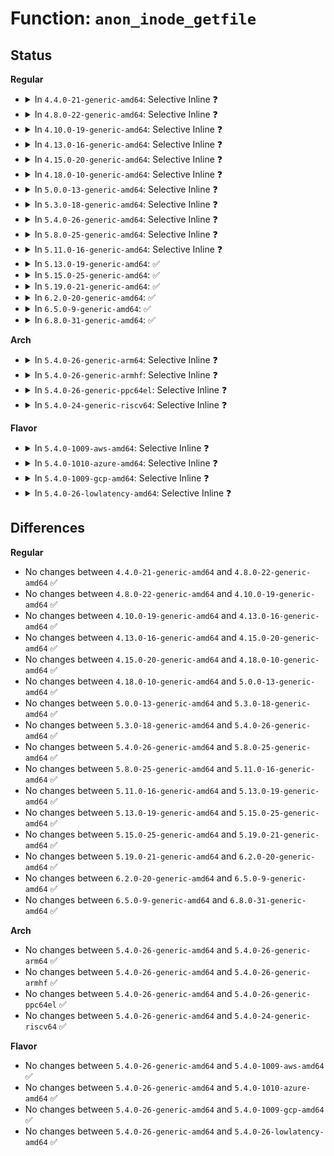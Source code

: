 # Function: <code>anon_inode_getfile</code>

## Status
<b>Regular</b>
<ul>
<li>
<details>
<summary>In <code>4.4.0-21-generic-amd64</code>: Selective Inline ❓</summary>

```c
struct file * anon_inode_getfile(const char * name, const struct file_operations * fops, void * priv, int flags)
```

```json
{
  "name": "anon_inode_getfile",
  "collision_type": "Unique Global",
  "inline_type": "Selective",
  "funcs": [
    {
      "addr": 18446744071581298176,
      "name": "anon_inode_getfile",
      "external": true,
      "loc": "fs/anon_inodes.c:70",
      "file": "fs/anon_inodes.c",
      "inline": "not declared, inlined",
      "caller_inline": [],
      "caller_func": [
        "kernel/events/core.c:SYSC_perf_event_open",
        "fs/eventpoll.c:SyS_epoll_create",
        "fs/anon_inodes.c:anon_inode_getfd",
        "fs/userfaultfd.c:SyS_userfaultfd",
        "drivers/dma-buf/dma-buf.c:dma_buf_export"
      ]
    }
  ],
  "symbols": [
    {
      "addr": 18446744071581298176,
      "name": "anon_inode_getfile",
      "section": ".text",
      "bind": "STB_GLOBAL",
      "size": 336
    }
  ]
}
```
</details>
</li>
<li>
<details>
<summary>In <code>4.8.0-22-generic-amd64</code>: Selective Inline ❓</summary>

```c
struct file * anon_inode_getfile(const char * name, const struct file_operations * fops, void * priv, int flags)
```

```json
{
  "name": "anon_inode_getfile",
  "collision_type": "Unique Global",
  "inline_type": "Selective",
  "funcs": [
    {
      "addr": 18446744071581464384,
      "name": "anon_inode_getfile",
      "external": true,
      "loc": "fs/anon_inodes.c:70",
      "file": "fs/anon_inodes.c",
      "inline": "not declared, inlined",
      "caller_inline": [],
      "caller_func": [
        "kernel/events/core.c:SYSC_perf_event_open",
        "fs/eventpoll.c:SyS_epoll_create",
        "fs/anon_inodes.c:anon_inode_getfd",
        "fs/userfaultfd.c:SyS_userfaultfd",
        "drivers/dma-buf/dma-buf.c:dma_buf_export",
        "drivers/dma-buf/sync_file.c:sync_file_alloc"
      ]
    }
  ],
  "symbols": [
    {
      "addr": 18446744071581464384,
      "name": "anon_inode_getfile",
      "section": ".text",
      "bind": "STB_GLOBAL",
      "size": 346
    }
  ]
}
```
</details>
</li>
<li>
<details>
<summary>In <code>4.10.0-19-generic-amd64</code>: Selective Inline ❓</summary>

```c
struct file * anon_inode_getfile(const char * name, const struct file_operations * fops, void * priv, int flags)
```

```json
{
  "name": "anon_inode_getfile",
  "collision_type": "Unique Global",
  "inline_type": "Selective",
  "funcs": [
    {
      "addr": 18446744071581545136,
      "name": "anon_inode_getfile",
      "external": true,
      "loc": "fs/anon_inodes.c:70",
      "file": "fs/anon_inodes.c",
      "inline": "not declared, inlined",
      "caller_inline": [],
      "caller_func": [
        "kernel/events/core.c:SYSC_perf_event_open",
        "fs/eventpoll.c:SyS_epoll_create",
        "fs/anon_inodes.c:anon_inode_getfd",
        "fs/userfaultfd.c:SyS_userfaultfd",
        "drivers/gpio/gpiolib.c:gpio_ioctl",
        "drivers/gpio/gpiolib.c:linehandle_create",
        "drivers/dma-buf/dma-buf.c:dma_buf_export",
        "drivers/dma-buf/sync_file.c:sync_file_alloc"
      ]
    }
  ],
  "symbols": [
    {
      "addr": 18446744071581545136,
      "name": "anon_inode_getfile",
      "section": ".text",
      "bind": "STB_GLOBAL",
      "size": 346
    }
  ]
}
```
</details>
</li>
<li>
<details>
<summary>In <code>4.13.0-16-generic-amd64</code>: Selective Inline ❓</summary>

```c
struct file * anon_inode_getfile(const char * name, const struct file_operations * fops, void * priv, int flags)
```

```json
{
  "name": "anon_inode_getfile",
  "collision_type": "Unique Global",
  "inline_type": "Selective",
  "funcs": [
    {
      "addr": 18446744071581599056,
      "name": "anon_inode_getfile",
      "external": true,
      "loc": "fs/anon_inodes.c:70",
      "file": "fs/anon_inodes.c",
      "inline": "not declared, inlined",
      "caller_inline": [],
      "caller_func": [
        "kernel/events/core.c:SYSC_perf_event_open",
        "fs/eventpoll.c:SyS_epoll_create",
        "fs/anon_inodes.c:anon_inode_getfd",
        "fs/userfaultfd.c:SyS_userfaultfd",
        "fs/userfaultfd.c:userfaultfd_read",
        "drivers/gpio/gpiolib.c:gpio_ioctl",
        "drivers/gpio/gpiolib.c:linehandle_create",
        "drivers/dma-buf/dma-buf.c:dma_buf_export",
        "drivers/dma-buf/sync_file.c:sync_file_alloc"
      ]
    }
  ],
  "symbols": [
    {
      "addr": 18446744071581599056,
      "name": "anon_inode_getfile",
      "section": ".text",
      "bind": "STB_GLOBAL",
      "size": 344
    }
  ]
}
```
</details>
</li>
<li>
<details>
<summary>In <code>4.15.0-20-generic-amd64</code>: Selective Inline ❓</summary>

```c
struct file * anon_inode_getfile(const char * name, const struct file_operations * fops, void * priv, int flags)
```

```json
{
  "name": "anon_inode_getfile",
  "collision_type": "Unique Global",
  "inline_type": "Selective",
  "funcs": [
    {
      "addr": 18446744071581743392,
      "name": "anon_inode_getfile",
      "external": true,
      "loc": "fs/anon_inodes.c:70",
      "file": "fs/anon_inodes.c",
      "inline": "not declared, inlined",
      "caller_inline": [],
      "caller_func": [
        "kernel/events/core.c:SYSC_perf_event_open",
        "fs/eventpoll.c:SyS_epoll_create",
        "fs/anon_inodes.c:anon_inode_getfd",
        "fs/userfaultfd.c:SyS_userfaultfd",
        "fs/userfaultfd.c:userfaultfd_read",
        "drivers/gpio/gpiolib.c:gpio_ioctl",
        "drivers/gpio/gpiolib.c:linehandle_create",
        "drivers/dma-buf/dma-buf.c:dma_buf_export",
        "drivers/dma-buf/sync_file.c:sync_file_alloc"
      ]
    }
  ],
  "symbols": [
    {
      "addr": 18446744071581743392,
      "name": "anon_inode_getfile",
      "section": ".text",
      "bind": "STB_GLOBAL",
      "size": 344
    }
  ]
}
```
</details>
</li>
<li>
<details>
<summary>In <code>4.18.0-10-generic-amd64</code>: Selective Inline ❓</summary>

```c
struct file * anon_inode_getfile(const char * name, const struct file_operations * fops, void * priv, int flags)
```

```json
{
  "name": "anon_inode_getfile",
  "collision_type": "Unique Global",
  "inline_type": "Selective",
  "funcs": [
    {
      "addr": 18446744071581911968,
      "name": "anon_inode_getfile",
      "external": true,
      "loc": "fs/anon_inodes.c:70",
      "file": "fs/anon_inodes.c",
      "inline": "not declared, inlined",
      "caller_inline": [],
      "caller_func": [
        "kernel/events/core.c:__do_sys_perf_event_open",
        "fs/eventpoll.c:do_epoll_create",
        "fs/anon_inodes.c:anon_inode_getfd",
        "drivers/gpio/gpiolib.c:gpio_ioctl",
        "drivers/gpio/gpiolib.c:linehandle_create",
        "drivers/dma-buf/dma-buf.c:dma_buf_export",
        "drivers/dma-buf/sync_file.c:sync_file_alloc"
      ]
    }
  ],
  "symbols": [
    {
      "addr": 18446744071581911968,
      "name": "anon_inode_getfile",
      "section": ".text",
      "bind": "STB_GLOBAL",
      "size": 346
    }
  ]
}
```
</details>
</li>
<li>
<details>
<summary>In <code>5.0.0-13-generic-amd64</code>: Selective Inline ❓</summary>

```c
struct file * anon_inode_getfile(const char * name, const struct file_operations * fops, void * priv, int flags)
```

```json
{
  "name": "anon_inode_getfile",
  "collision_type": "Unique Global",
  "inline_type": "Selective",
  "funcs": [
    {
      "addr": 18446744071581996464,
      "name": "anon_inode_getfile",
      "external": true,
      "loc": "fs/anon_inodes.c:70",
      "file": "fs/anon_inodes.c",
      "inline": "not declared, inlined",
      "caller_inline": [],
      "caller_func": [
        "kernel/events/core.c:__do_sys_perf_event_open",
        "fs/eventpoll.c:do_epoll_create",
        "fs/anon_inodes.c:anon_inode_getfd",
        "drivers/gpio/gpiolib.c:gpio_ioctl",
        "drivers/gpio/gpiolib.c:linehandle_create",
        "drivers/dma-buf/dma-buf.c:dma_buf_export",
        "drivers/dma-buf/sync_file.c:sync_file_alloc"
      ]
    }
  ],
  "symbols": [
    {
      "addr": 18446744071581996464,
      "name": "anon_inode_getfile",
      "section": ".text",
      "bind": "STB_GLOBAL",
      "size": 221
    }
  ]
}
```
</details>
</li>
<li>
<details>
<summary>In <code>5.3.0-18-generic-amd64</code>: Selective Inline ❓</summary>

```c
struct file * anon_inode_getfile(const char * name, const struct file_operations * fops, void * priv, int flags)
```

```json
{
  "name": "anon_inode_getfile",
  "collision_type": "Unique Global",
  "inline_type": "Selective",
  "funcs": [
    {
      "addr": 18446744071582133024,
      "name": "anon_inode_getfile",
      "external": true,
      "loc": "fs/anon_inodes.c:74",
      "file": "fs/anon_inodes.c",
      "inline": "not declared, inlined",
      "caller_inline": [],
      "caller_func": [
        "kernel/fork.c:copy_process",
        "kernel/seccomp.c:seccomp_set_mode_filter",
        "kernel/events/core.c:__do_sys_perf_event_open",
        "fs/eventpoll.c:do_epoll_create",
        "fs/anon_inodes.c:anon_inode_getfd",
        "fs/io_uring.c:io_uring_create",
        "drivers/gpio/gpiolib.c:gpio_ioctl",
        "drivers/gpio/gpiolib.c:linehandle_create",
        "drivers/dma-buf/sync_file.c:sync_file_alloc"
      ]
    }
  ],
  "symbols": [
    {
      "addr": 18446744071582133024,
      "name": "anon_inode_getfile",
      "section": ".text",
      "bind": "STB_GLOBAL",
      "size": 224
    }
  ]
}
```
</details>
</li>
<li>
<details>
<summary>In <code>5.4.0-26-generic-amd64</code>: Selective Inline ❓</summary>

```c
struct file * anon_inode_getfile(const char * name, const struct file_operations * fops, void * priv, int flags)
```

```json
{
  "name": "anon_inode_getfile",
  "collision_type": "Unique Global",
  "inline_type": "Selective",
  "funcs": [
    {
      "addr": 18446744071582210176,
      "name": "anon_inode_getfile",
      "external": true,
      "loc": "fs/anon_inodes.c:74",
      "file": "fs/anon_inodes.c",
      "inline": "not declared, inlined",
      "caller_inline": [],
      "caller_func": [
        "kernel/fork.c:copy_process",
        "kernel/seccomp.c:seccomp_set_mode_filter",
        "kernel/events/core.c:__do_sys_perf_event_open",
        "fs/eventpoll.c:do_epoll_create",
        "fs/anon_inodes.c:anon_inode_getfd",
        "fs/io_uring.c:io_uring_create",
        "drivers/gpio/gpiolib.c:gpio_ioctl",
        "drivers/gpio/gpiolib.c:linehandle_create",
        "drivers/dma-buf/sync_file.c:sync_file_alloc",
        "drivers/vfio/vfio.c:vfio_group_fops_unl_ioctl"
      ]
    }
  ],
  "symbols": [
    {
      "addr": 18446744071582210176,
      "name": "anon_inode_getfile",
      "section": ".text",
      "bind": "STB_GLOBAL",
      "size": 224
    }
  ]
}
```
</details>
</li>
<li>
<details>
<summary>In <code>5.8.0-25-generic-amd64</code>: Selective Inline ❓</summary>

```c
struct file * anon_inode_getfile(const char * name, const struct file_operations * fops, void * priv, int flags)
```

```json
{
  "name": "anon_inode_getfile",
  "collision_type": "Unique Global",
  "inline_type": "Selective",
  "funcs": [
    {
      "addr": 18446744071582446672,
      "name": "anon_inode_getfile",
      "external": true,
      "loc": "fs/anon_inodes.c:74",
      "file": "fs/anon_inodes.c",
      "inline": "not declared, inlined",
      "caller_inline": [],
      "caller_func": [
        "kernel/fork.c:copy_process",
        "kernel/seccomp.c:init_listener",
        "kernel/bpf/syscall.c:bpf_link_prime",
        "kernel/bpf/bpf_iter.c:bpf_iter_new_fd",
        "kernel/events/core.c:__do_sys_perf_event_open",
        "fs/eventpoll.c:__ia32_sys_epoll_create",
        "fs/eventpoll.c:__x64_sys_epoll_create",
        "fs/anon_inodes.c:anon_inode_getfd",
        "fs/eventfd.c:do_eventfd",
        "fs/io_uring.c:io_uring_create",
        "drivers/gpio/gpiolib.c:lineevent_create",
        "drivers/gpio/gpiolib.c:linehandle_create",
        "drivers/dma-buf/sync_file.c:sync_file_alloc",
        "drivers/vfio/vfio.c:vfio_group_get_device_fd"
      ]
    }
  ],
  "symbols": [
    {
      "addr": 18446744071582446672,
      "name": "anon_inode_getfile",
      "section": ".text",
      "bind": "STB_GLOBAL",
      "size": 224
    }
  ]
}
```
</details>
</li>
<li>
<details>
<summary>In <code>5.11.0-16-generic-amd64</code>: Selective Inline ❓</summary>

```c
struct file * anon_inode_getfile(const char * name, const struct file_operations * fops, void * priv, int flags)
```

```json
{
  "name": "anon_inode_getfile",
  "collision_type": "Unique Global",
  "inline_type": "Selective",
  "funcs": [
    {
      "addr": 18446744071582503344,
      "name": "anon_inode_getfile",
      "external": true,
      "loc": "fs/anon_inodes.c:74",
      "file": "fs/anon_inodes.c",
      "inline": "not declared, inlined",
      "caller_inline": [],
      "caller_func": [
        "kernel/fork.c:copy_process",
        "kernel/seccomp.c:init_listener",
        "kernel/bpf/syscall.c:bpf_link_prime",
        "kernel/bpf/bpf_iter.c:bpf_iter_new_fd",
        "kernel/events/core.c:__do_sys_perf_event_open",
        "fs/eventpoll.c:__ia32_sys_epoll_create",
        "fs/eventpoll.c:__x64_sys_epoll_create",
        "fs/anon_inodes.c:anon_inode_getfd",
        "fs/eventfd.c:do_eventfd",
        "fs/io_uring.c:io_uring_create",
        "drivers/gpio/gpiolib-cdev.c:linereq_create",
        "drivers/dma-buf/sync_file.c:sync_file_alloc",
        "drivers/vfio/vfio.c:vfio_group_get_device_fd"
      ]
    }
  ],
  "symbols": [
    {
      "addr": 18446744071582503344,
      "name": "anon_inode_getfile",
      "section": ".text",
      "bind": "STB_GLOBAL",
      "size": 224
    }
  ]
}
```
</details>
</li>
<li>
<details>
<summary>In <code>5.13.0-19-generic-amd64</code>: ✅</summary>

```c
struct file * anon_inode_getfile(const char * name, const struct file_operations * fops, void * priv, int flags)
```

```json
{
  "name": "anon_inode_getfile",
  "collision_type": "Unique Global",
  "inline_type": "No",
  "funcs": [
    {
      "addr": 18446744071582531072,
      "name": "anon_inode_getfile",
      "external": true,
      "loc": "fs/anon_inodes.c:143",
      "file": "fs/anon_inodes.c",
      "inline": "seen, unknown",
      "caller_inline": [],
      "caller_func": [
        "kernel/fork.c:copy_process",
        "kernel/seccomp.c:seccomp_set_mode_filter",
        "kernel/bpf/syscall.c:bpf_link_prime",
        "kernel/bpf/bpf_iter.c:bpf_iter_new_fd",
        "kernel/events/core.c:__do_sys_perf_event_open",
        "fs/eventpoll.c:do_epoll_create",
        "fs/eventfd.c:do_eventfd",
        "fs/io_uring.c:io_uring_create",
        "drivers/gpio/gpiolib-cdev.c:linereq_create",
        "drivers/dma-buf/sync_file.c:sync_file_alloc",
        "drivers/vfio/vfio.c:vfio_group_get_device_fd"
      ]
    }
  ],
  "symbols": [
    {
      "addr": 18446744071582531072,
      "name": "anon_inode_getfile",
      "section": ".text",
      "bind": "STB_GLOBAL",
      "size": 22
    }
  ]
}
```
</details>
</li>
<li>
<details>
<summary>In <code>5.15.0-25-generic-amd64</code>: ✅</summary>

```c
struct file * anon_inode_getfile(const char * name, const struct file_operations * fops, void * priv, int flags)
```

```json
{
  "name": "anon_inode_getfile",
  "collision_type": "Unique Global",
  "inline_type": "No",
  "funcs": [
    {
      "addr": 18446744071582847136,
      "name": "anon_inode_getfile",
      "external": true,
      "loc": "fs/anon_inodes.c:143",
      "file": "fs/anon_inodes.c",
      "inline": "seen, unknown",
      "caller_inline": [],
      "caller_func": [
        "kernel/fork.c:copy_process",
        "kernel/seccomp.c:seccomp_set_mode_filter",
        "kernel/bpf/syscall.c:bpf_link_prime",
        "kernel/bpf/bpf_iter.c:bpf_iter_new_fd",
        "kernel/events/core.c:__do_sys_perf_event_open",
        "fs/eventpoll.c:do_epoll_create",
        "fs/eventfd.c:do_eventfd",
        "fs/io_uring.c:io_uring_create",
        "drivers/gpio/gpiolib-cdev.c:linereq_create",
        "drivers/dma-buf/sync_file.c:sync_file_alloc",
        "drivers/vfio/vfio.c:vfio_group_get_device_fd"
      ]
    }
  ],
  "symbols": [
    {
      "addr": 18446744071582847136,
      "name": "anon_inode_getfile",
      "section": ".text",
      "bind": "STB_GLOBAL",
      "size": 22
    }
  ]
}
```
</details>
</li>
<li>
<details>
<summary>In <code>5.19.0-21-generic-amd64</code>: ✅</summary>

```c
struct file * anon_inode_getfile(const char * name, const struct file_operations * fops, void * priv, int flags)
```

```json
{
  "name": "anon_inode_getfile",
  "collision_type": "Unique Global",
  "inline_type": "No",
  "funcs": [
    {
      "addr": 18446744071583408800,
      "name": "anon_inode_getfile",
      "external": true,
      "loc": "fs/anon_inodes.c:143",
      "file": "fs/anon_inodes.c",
      "inline": "seen, unknown",
      "caller_inline": [],
      "caller_func": [
        "kernel/fork.c:copy_process",
        "kernel/seccomp.c:seccomp_set_mode_filter",
        "kernel/bpf/syscall.c:bpf_link_prime",
        "kernel/bpf/bpf_iter.c:bpf_iter_new_fd",
        "kernel/events/core.c:__do_sys_perf_event_open",
        "fs/eventpoll.c:do_epoll_create",
        "fs/eventfd.c:do_eventfd",
        "drivers/gpio/gpiolib-cdev.c:lineevent_create",
        "drivers/gpio/gpiolib-cdev.c:linereq_create",
        "drivers/gpio/gpiolib-cdev.c:linehandle_create",
        "drivers/dma-buf/sync_file.c:sync_file_alloc",
        "drivers/vfio/vfio.c:vfio_device_open"
      ]
    }
  ],
  "symbols": [
    {
      "addr": 18446744071583408800,
      "name": "anon_inode_getfile",
      "section": ".text",
      "bind": "STB_GLOBAL",
      "size": 40
    }
  ]
}
```
</details>
</li>
<li>
<details>
<summary>In <code>6.2.0-20-generic-amd64</code>: ✅</summary>

```c
struct file * anon_inode_getfile(const char * name, const struct file_operations * fops, void * priv, int flags)
```

```json
{
  "name": "anon_inode_getfile",
  "collision_type": "Unique Global",
  "inline_type": "No",
  "funcs": [
    {
      "addr": 18446744071583995728,
      "name": "anon_inode_getfile",
      "external": true,
      "loc": "fs/anon_inodes.c:143",
      "file": "fs/anon_inodes.c",
      "inline": "seen, unknown",
      "caller_inline": [],
      "caller_func": [
        "kernel/fork.c:copy_process",
        "kernel/seccomp.c:seccomp_set_mode_filter",
        "kernel/bpf/syscall.c:bpf_link_prime",
        "kernel/bpf/bpf_iter.c:bpf_iter_new_fd",
        "kernel/events/core.c:__do_sys_perf_event_open",
        "fs/eventpoll.c:do_epoll_create",
        "fs/eventfd.c:do_eventfd",
        "drivers/gpio/gpiolib-cdev.c:lineevent_create",
        "drivers/gpio/gpiolib-cdev.c:linereq_create",
        "drivers/gpio/gpiolib-cdev.c:linehandle_create",
        "drivers/dma-buf/sync_file.c:sync_file_alloc"
      ]
    }
  ],
  "symbols": [
    {
      "addr": 18446744071583995728,
      "name": "anon_inode_getfile",
      "section": ".text",
      "bind": "STB_GLOBAL",
      "size": 40
    }
  ]
}
```
</details>
</li>
<li>
<details>
<summary>In <code>6.5.0-9-generic-amd64</code>: ✅</summary>

```c
struct file * anon_inode_getfile(const char * name, const struct file_operations * fops, void * priv, int flags)
```

```json
{
  "name": "anon_inode_getfile",
  "collision_type": "Unique Global",
  "inline_type": "No",
  "funcs": [
    {
      "addr": 18446744071584220400,
      "name": "anon_inode_getfile",
      "external": true,
      "loc": "fs/anon_inodes.c:143",
      "file": "fs/anon_inodes.c",
      "inline": "seen, unknown",
      "caller_inline": [],
      "caller_func": [
        "kernel/fork.c:__pidfd_prepare",
        "kernel/seccomp.c:seccomp_set_mode_filter",
        "kernel/bpf/syscall.c:bpf_link_prime",
        "kernel/bpf/bpf_iter.c:bpf_iter_new_fd",
        "kernel/events/core.c:__do_sys_perf_event_open",
        "fs/eventpoll.c:do_epoll_create",
        "fs/eventfd.c:do_eventfd",
        "drivers/gpio/gpiolib-cdev.c:lineevent_create",
        "drivers/gpio/gpiolib-cdev.c:linereq_create",
        "drivers/gpio/gpiolib-cdev.c:linehandle_create",
        "drivers/dma-buf/sync_file.c:sync_file_alloc"
      ]
    }
  ],
  "symbols": [
    {
      "addr": 18446744071584220400,
      "name": "anon_inode_getfile",
      "section": ".text",
      "bind": "STB_GLOBAL",
      "size": 40
    }
  ]
}
```
</details>
</li>
<li>
<details>
<summary>In <code>6.8.0-31-generic-amd64</code>: ✅</summary>

```c
struct file * anon_inode_getfile(const char * name, const struct file_operations * fops, void * priv, int flags)
```

```json
{
  "name": "anon_inode_getfile",
  "collision_type": "Unique Global",
  "inline_type": "No",
  "funcs": [
    {
      "addr": 18446744071584434944,
      "name": "anon_inode_getfile",
      "external": true,
      "loc": "fs/anon_inodes.c:143",
      "file": "fs/anon_inodes.c",
      "inline": "seen, unknown",
      "caller_inline": [],
      "caller_func": [
        "kernel/fork.c:__pidfd_prepare",
        "kernel/seccomp.c:seccomp_set_mode_filter",
        "kernel/bpf/syscall.c:bpf_link_prime",
        "kernel/bpf/bpf_iter.c:bpf_iter_new_fd",
        "kernel/events/core.c:__do_sys_perf_event_open",
        "fs/eventpoll.c:do_epoll_create",
        "fs/eventfd.c:do_eventfd",
        "drivers/gpio/gpiolib-cdev.c:lineevent_create",
        "drivers/gpio/gpiolib-cdev.c:linereq_create",
        "drivers/gpio/gpiolib-cdev.c:linehandle_create",
        "drivers/dma-buf/sync_file.c:sync_file_alloc",
        "drivers/gpu/drm/drm_file.c:mock_drm_getfile",
        "drivers/gpu/drm/drm_syncobj.c:drm_syncobj_get_fd"
      ]
    }
  ],
  "symbols": [
    {
      "addr": 18446744071584434944,
      "name": "anon_inode_getfile",
      "section": ".text",
      "bind": "STB_GLOBAL",
      "size": 40
    }
  ]
}
```
</details>
</li>
</ul>
<b>Arch</b>
<ul>
<li>
<details>
<summary>In <code>5.4.0-26-generic-arm64</code>: Selective Inline ❓</summary>

```c
struct file * anon_inode_getfile(const char * name, const struct file_operations * fops, void * priv, int flags)
```

```json
{
  "name": "anon_inode_getfile",
  "collision_type": "Unique Global",
  "inline_type": "Selective",
  "funcs": [
    {
      "addr": 18446603336493773392,
      "name": "anon_inode_getfile",
      "external": true,
      "loc": "fs/anon_inodes.c:74",
      "file": "fs/anon_inodes.c",
      "inline": "not declared, inlined",
      "caller_inline": [],
      "caller_func": [
        "kernel/fork.c:copy_process",
        "kernel/seccomp.c:seccomp_set_mode_filter",
        "kernel/events/core.c:__do_sys_perf_event_open",
        "fs/eventpoll.c:do_epoll_create",
        "fs/anon_inodes.c:anon_inode_getfd",
        "fs/io_uring.c:io_uring_create",
        "drivers/gpio/gpiolib.c:gpio_ioctl",
        "drivers/gpio/gpiolib.c:linehandle_create",
        "drivers/dma-buf/sync_file.c:sync_file_alloc"
      ]
    }
  ],
  "symbols": [
    {
      "addr": 18446603336493773392,
      "name": "anon_inode_getfile",
      "section": ".text",
      "bind": "STB_GLOBAL",
      "size": 224
    }
  ]
}
```
</details>
</li>
<li>
<details>
<summary>In <code>5.4.0-26-generic-armhf</code>: Selective Inline ❓</summary>

```c
struct file * anon_inode_getfile(const char * name, const struct file_operations * fops, void * priv, int flags)
```

```json
{
  "name": "anon_inode_getfile",
  "collision_type": "Unique Global",
  "inline_type": "Selective",
  "funcs": [
    {
      "addr": 3227289240,
      "name": "anon_inode_getfile",
      "external": true,
      "loc": "fs/anon_inodes.c:74",
      "file": "fs/anon_inodes.c",
      "inline": "not declared, inlined",
      "caller_inline": [],
      "caller_func": [
        "kernel/fork.c:copy_process",
        "kernel/seccomp.c:seccomp_set_mode_filter",
        "kernel/events/core.c:__do_sys_perf_event_open",
        "fs/eventpoll.c:do_epoll_create",
        "fs/anon_inodes.c:anon_inode_getfd",
        "fs/io_uring.c:io_uring_create",
        "drivers/gpio/gpiolib.c:gpio_ioctl",
        "drivers/gpio/gpiolib.c:linehandle_create",
        "drivers/dma-buf/sync_file.c:sync_file_alloc"
      ]
    }
  ],
  "symbols": [
    {
      "addr": 3227289240,
      "name": "anon_inode_getfile",
      "section": ".text",
      "bind": "STB_GLOBAL",
      "size": 212
    }
  ]
}
```
</details>
</li>
<li>
<details>
<summary>In <code>5.4.0-26-generic-ppc64el</code>: Selective Inline ❓</summary>

```c
struct file * anon_inode_getfile(const char * name, const struct file_operations * fops, void * priv, int flags)
```

```json
{
  "name": "anon_inode_getfile",
  "collision_type": "Unique Global",
  "inline_type": "Selective",
  "funcs": [
    {
      "addr": 13835058055287386000,
      "name": "anon_inode_getfile",
      "external": true,
      "loc": "fs/anon_inodes.c:74",
      "file": "fs/anon_inodes.c",
      "inline": "not declared, inlined",
      "caller_inline": [],
      "caller_func": [
        "kernel/fork.c:copy_process",
        "kernel/seccomp.c:seccomp_set_mode_filter",
        "kernel/events/core.c:__do_sys_perf_event_open",
        "fs/eventpoll.c:do_epoll_create",
        "fs/anon_inodes.c:anon_inode_getfd",
        "fs/io_uring.c:io_uring_create",
        "drivers/gpio/gpiolib.c:gpio_ioctl",
        "drivers/gpio/gpiolib.c:linehandle_create",
        "drivers/dma-buf/sync_file.c:sync_file_alloc",
        "drivers/vfio/vfio.c:vfio_group_fops_unl_ioctl"
      ]
    }
  ],
  "symbols": [
    {
      "addr": 13835058055287386000,
      "name": "anon_inode_getfile",
      "section": ".text",
      "bind": "STB_GLOBAL",
      "size": 332
    }
  ]
}
```
</details>
</li>
<li>
<details>
<summary>In <code>5.4.0-24-generic-riscv64</code>: Selective Inline ❓</summary>

```c
struct file * anon_inode_getfile(const char * name, const struct file_operations * fops, void * priv, int flags)
```

```json
{
  "name": "anon_inode_getfile",
  "collision_type": "Unique Global",
  "inline_type": "Selective",
  "funcs": [
    {
      "addr": 18446743936273370228,
      "name": "anon_inode_getfile",
      "external": true,
      "loc": "fs/anon_inodes.c:74",
      "file": "fs/anon_inodes.c",
      "inline": "not declared, inlined",
      "caller_inline": [],
      "caller_func": [
        "kernel/fork.c:copy_process",
        "kernel/seccomp.c:seccomp_set_mode_filter",
        "kernel/events/core.c:__do_sys_perf_event_open",
        "fs/eventpoll.c:do_epoll_create",
        "fs/anon_inodes.c:anon_inode_getfd",
        "fs/io_uring.c:io_uring_create",
        "drivers/gpio/gpiolib.c:gpio_ioctl",
        "drivers/gpio/gpiolib.c:linehandle_create",
        "drivers/dma-buf/sync_file.c:sync_file_alloc"
      ]
    }
  ],
  "symbols": [
    {
      "addr": 18446743936273370228,
      "name": "anon_inode_getfile",
      "section": ".text",
      "bind": "STB_GLOBAL",
      "size": 194
    }
  ]
}
```
</details>
</li>
</ul>
<b>Flavor</b>
<ul>
<li>
<details>
<summary>In <code>5.4.0-1009-aws-amd64</code>: Selective Inline ❓</summary>

```c
struct file * anon_inode_getfile(const char * name, const struct file_operations * fops, void * priv, int flags)
```

```json
{
  "name": "anon_inode_getfile",
  "collision_type": "Unique Global",
  "inline_type": "Selective",
  "funcs": [
    {
      "addr": 18446744071582178912,
      "name": "anon_inode_getfile",
      "external": true,
      "loc": "fs/anon_inodes.c:74",
      "file": "fs/anon_inodes.c",
      "inline": "not declared, inlined",
      "caller_inline": [],
      "caller_func": [
        "kernel/fork.c:copy_process",
        "kernel/seccomp.c:seccomp_set_mode_filter",
        "kernel/events/core.c:__do_sys_perf_event_open",
        "fs/eventpoll.c:do_epoll_create",
        "fs/anon_inodes.c:anon_inode_getfd",
        "fs/io_uring.c:io_uring_create",
        "drivers/gpio/gpiolib.c:gpio_ioctl",
        "drivers/gpio/gpiolib.c:linehandle_create",
        "drivers/dma-buf/sync_file.c:sync_file_alloc"
      ]
    }
  ],
  "symbols": [
    {
      "addr": 18446744071582178912,
      "name": "anon_inode_getfile",
      "section": ".text",
      "bind": "STB_GLOBAL",
      "size": 224
    }
  ]
}
```
</details>
</li>
<li>
<details>
<summary>In <code>5.4.0-1010-azure-amd64</code>: Selective Inline ❓</summary>

```c
struct file * anon_inode_getfile(const char * name, const struct file_operations * fops, void * priv, int flags)
```

```json
{
  "name": "anon_inode_getfile",
  "collision_type": "Unique Global",
  "inline_type": "Selective",
  "funcs": [
    {
      "addr": 18446744071582116544,
      "name": "anon_inode_getfile",
      "external": true,
      "loc": "fs/anon_inodes.c:74",
      "file": "fs/anon_inodes.c",
      "inline": "not declared, inlined",
      "caller_inline": [],
      "caller_func": [
        "kernel/fork.c:copy_process",
        "kernel/seccomp.c:seccomp_set_mode_filter",
        "kernel/events/core.c:__do_sys_perf_event_open",
        "fs/eventpoll.c:do_epoll_create",
        "fs/anon_inodes.c:anon_inode_getfd",
        "fs/io_uring.c:io_uring_create",
        "drivers/gpio/gpiolib.c:gpio_ioctl",
        "drivers/gpio/gpiolib.c:linehandle_create",
        "drivers/dma-buf/sync_file.c:sync_file_alloc",
        "drivers/vfio/vfio.c:vfio_group_fops_unl_ioctl"
      ]
    }
  ],
  "symbols": [
    {
      "addr": 18446744071582116544,
      "name": "anon_inode_getfile",
      "section": ".text",
      "bind": "STB_GLOBAL",
      "size": 224
    }
  ]
}
```
</details>
</li>
<li>
<details>
<summary>In <code>5.4.0-1009-gcp-amd64</code>: Selective Inline ❓</summary>

```c
struct file * anon_inode_getfile(const char * name, const struct file_operations * fops, void * priv, int flags)
```

```json
{
  "name": "anon_inode_getfile",
  "collision_type": "Unique Global",
  "inline_type": "Selective",
  "funcs": [
    {
      "addr": 18446744071582169392,
      "name": "anon_inode_getfile",
      "external": true,
      "loc": "fs/anon_inodes.c:74",
      "file": "fs/anon_inodes.c",
      "inline": "not declared, inlined",
      "caller_inline": [],
      "caller_func": [
        "kernel/fork.c:copy_process",
        "kernel/seccomp.c:seccomp_set_mode_filter",
        "kernel/events/core.c:__do_sys_perf_event_open",
        "fs/eventpoll.c:do_epoll_create",
        "fs/anon_inodes.c:anon_inode_getfd",
        "fs/io_uring.c:io_uring_create",
        "drivers/gpio/gpiolib.c:gpio_ioctl",
        "drivers/gpio/gpiolib.c:linehandle_create",
        "drivers/dma-buf/sync_file.c:sync_file_alloc",
        "drivers/vfio/vfio.c:vfio_group_fops_unl_ioctl"
      ]
    }
  ],
  "symbols": [
    {
      "addr": 18446744071582169392,
      "name": "anon_inode_getfile",
      "section": ".text",
      "bind": "STB_GLOBAL",
      "size": 224
    }
  ]
}
```
</details>
</li>
<li>
<details>
<summary>In <code>5.4.0-26-lowlatency-amd64</code>: Selective Inline ❓</summary>

```c
struct file * anon_inode_getfile(const char * name, const struct file_operations * fops, void * priv, int flags)
```

```json
{
  "name": "anon_inode_getfile",
  "collision_type": "Unique Global",
  "inline_type": "Selective",
  "funcs": [
    {
      "addr": 18446744071582245600,
      "name": "anon_inode_getfile",
      "external": true,
      "loc": "fs/anon_inodes.c:74",
      "file": "fs/anon_inodes.c",
      "inline": "not declared, inlined",
      "caller_inline": [],
      "caller_func": [
        "kernel/fork.c:copy_process",
        "kernel/seccomp.c:seccomp_set_mode_filter",
        "kernel/events/core.c:__do_sys_perf_event_open",
        "fs/eventpoll.c:do_epoll_create",
        "fs/anon_inodes.c:anon_inode_getfd",
        "fs/io_uring.c:io_uring_create",
        "drivers/gpio/gpiolib.c:gpio_ioctl",
        "drivers/gpio/gpiolib.c:linehandle_create",
        "drivers/dma-buf/sync_file.c:sync_file_alloc",
        "drivers/vfio/vfio.c:vfio_group_fops_unl_ioctl"
      ]
    }
  ],
  "symbols": [
    {
      "addr": 18446744071582245600,
      "name": "anon_inode_getfile",
      "section": ".text",
      "bind": "STB_GLOBAL",
      "size": 224
    }
  ]
}
```
</details>
</li>
</ul>

## Differences
<b>Regular</b>
<ul>
<li>
No changes between <code>4.4.0-21-generic-amd64</code> and <code>4.8.0-22-generic-amd64</code> ✅
</li>
<li>
No changes between <code>4.8.0-22-generic-amd64</code> and <code>4.10.0-19-generic-amd64</code> ✅
</li>
<li>
No changes between <code>4.10.0-19-generic-amd64</code> and <code>4.13.0-16-generic-amd64</code> ✅
</li>
<li>
No changes between <code>4.13.0-16-generic-amd64</code> and <code>4.15.0-20-generic-amd64</code> ✅
</li>
<li>
No changes between <code>4.15.0-20-generic-amd64</code> and <code>4.18.0-10-generic-amd64</code> ✅
</li>
<li>
No changes between <code>4.18.0-10-generic-amd64</code> and <code>5.0.0-13-generic-amd64</code> ✅
</li>
<li>
No changes between <code>5.0.0-13-generic-amd64</code> and <code>5.3.0-18-generic-amd64</code> ✅
</li>
<li>
No changes between <code>5.3.0-18-generic-amd64</code> and <code>5.4.0-26-generic-amd64</code> ✅
</li>
<li>
No changes between <code>5.4.0-26-generic-amd64</code> and <code>5.8.0-25-generic-amd64</code> ✅
</li>
<li>
No changes between <code>5.8.0-25-generic-amd64</code> and <code>5.11.0-16-generic-amd64</code> ✅
</li>
<li>
No changes between <code>5.11.0-16-generic-amd64</code> and <code>5.13.0-19-generic-amd64</code> ✅
</li>
<li>
No changes between <code>5.13.0-19-generic-amd64</code> and <code>5.15.0-25-generic-amd64</code> ✅
</li>
<li>
No changes between <code>5.15.0-25-generic-amd64</code> and <code>5.19.0-21-generic-amd64</code> ✅
</li>
<li>
No changes between <code>5.19.0-21-generic-amd64</code> and <code>6.2.0-20-generic-amd64</code> ✅
</li>
<li>
No changes between <code>6.2.0-20-generic-amd64</code> and <code>6.5.0-9-generic-amd64</code> ✅
</li>
<li>
No changes between <code>6.5.0-9-generic-amd64</code> and <code>6.8.0-31-generic-amd64</code> ✅
</li>
</ul>
<b>Arch</b>
<ul>
<li>
No changes between <code>5.4.0-26-generic-amd64</code> and <code>5.4.0-26-generic-arm64</code> ✅
</li>
<li>
No changes between <code>5.4.0-26-generic-amd64</code> and <code>5.4.0-26-generic-armhf</code> ✅
</li>
<li>
No changes between <code>5.4.0-26-generic-amd64</code> and <code>5.4.0-26-generic-ppc64el</code> ✅
</li>
<li>
No changes between <code>5.4.0-26-generic-amd64</code> and <code>5.4.0-24-generic-riscv64</code> ✅
</li>
</ul>
<b>Flavor</b>
<ul>
<li>
No changes between <code>5.4.0-26-generic-amd64</code> and <code>5.4.0-1009-aws-amd64</code> ✅
</li>
<li>
No changes between <code>5.4.0-26-generic-amd64</code> and <code>5.4.0-1010-azure-amd64</code> ✅
</li>
<li>
No changes between <code>5.4.0-26-generic-amd64</code> and <code>5.4.0-1009-gcp-amd64</code> ✅
</li>
<li>
No changes between <code>5.4.0-26-generic-amd64</code> and <code>5.4.0-26-lowlatency-amd64</code> ✅
</li>
</ul>
